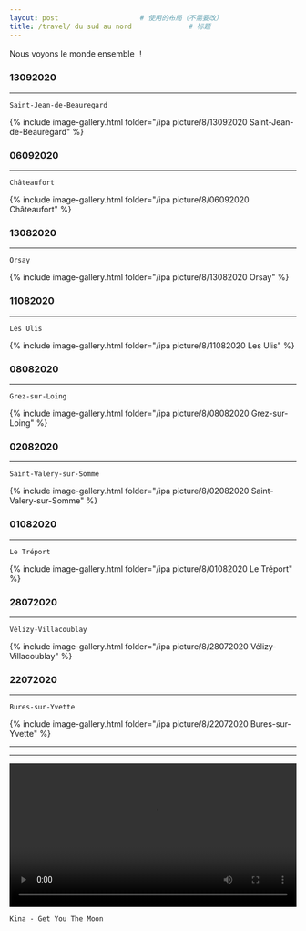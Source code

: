 ```yaml
---
layout: post   				    # 使用的布局（不需要改）
title: /travel/ du sud au nord				# 标题
---
```



<!-- 引用Aplayer和metingjs -->

<link rel="stylesheet" href="https://cdn.jsdelivr.net/npm/aplayer@1.10.1/dist/APlayer.min.css">
<script src="https://cdn.jsdelivr.net/npm/aplayer@1.10.1/dist/APlayer.min.js"></script>
<script src="https://cdn.jsdelivr.net/npm/meting@1.2.0/dist/Meting.min.js"></script>

<div style="opacity:0.7">
    <meting-js
        server="netease"
        type="playlist"
        id="2486559481"
        fixed="true"
        volume="0.3"
        order="random"
        >
    </meting-js>
</div>


Nous voyons le monde ensemble ！

### 13092020  ###
----
`Saint-Jean-de-Beauregard`

{% include image-gallery.html folder="/ipa picture/8/13092020 Saint-Jean-de-Beauregard" %}

### 06092020  ###
----
`Châteaufort`

{% include image-gallery.html folder="/ipa picture/8/06092020 Châteaufort" %}

### 13082020  ###
----
`Orsay`

{% include image-gallery.html folder="/ipa picture/8/13082020 Orsay" %}

### 11082020  ###
----
`Les Ulis`

{% include image-gallery.html folder="/ipa picture/8/11082020 Les Ulis" %}

### 08082020  ###
----
`Grez-sur-Loing`

{% include image-gallery.html folder="/ipa picture/8/08082020 Grez-sur-Loing" %}

### 02082020  ###
----
`Saint-Valery-sur-Somme`

{% include image-gallery.html folder="/ipa picture/8/02082020 Saint-Valery-sur-Somme" %}

### 01082020  ###
----
`Le Tréport`

{% include image-gallery.html folder="/ipa picture/8/01082020 Le Tréport" %}

### 28072020  ###
----
`Vélizy-Villacoublay`

{% include image-gallery.html folder="/ipa picture/8/28072020 Vélizy-Villacoublay" %}


### 22072020  ###
----
`Bures-sur-Yvette`

{% include image-gallery.html folder="/ipa picture/8/22072020 Bures-sur-Yvette" %}

----
----

<video width="100%" height="auto" controls>
<source src="https://raw.githubusercontent.com/startadaywithasmile/startadaywithasmile.github.io/master/ipa%20picture/8/Kina%20-%20Get%20You%20The%20Moon.mp4">
</video>

`Kina - Get You The Moon`

